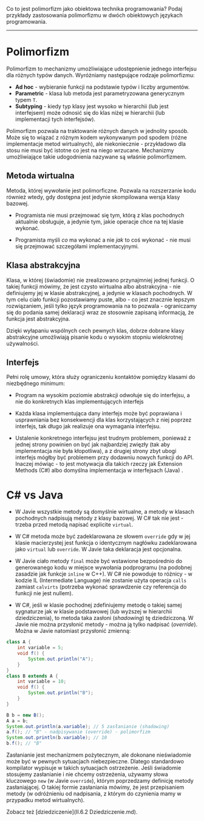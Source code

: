 Co to jest polimorfizm jako obiektowa technika programowania? Podaj przykłady zastosowania polimorfizmu w dwóch obiektowych językach programowania.

---

# Polimorfizm
Polimorfizm to mechanizmy umożliwiające udostępnienie jednego interfejsu dla różnych typów danych. Wyróżniamy następujące rodzaje polimorfizmu:

 * **Ad hoc** - wybieranie funkcji na podstawie typów i liczby argumentów.
 * **Parametric** - klasa lub metoda jest parametryzowana generycznym typem `T`.
 * **Subtyping** - kiedy typ klasy jest wysoko w hierarchii (lub jest interfejsem) może odnosić się do klas niżej w hierarchii (lub implementacji tych interfejsów).

Polimorfizm pozwala na traktowanie różnych danych w jednolity sposób. Może się to wiązać z różnym kodem wykonywanym pod spodem (różne implementacje metod wirtualnych), ale niekoniecznie - przykładowo dla stosu nie musi być istotne co jest na niego wrzucane. Mechanizmy umożliwiające takie udogodnienia nazywane są właśnie polimorfizmem.


## Metoda wirtualna
Metoda, której wywołanie jest polimorficzne. Pozwala na rozszerzanie kodu również wtedy, gdy dostępna jest jedynie skompilowana wersja klasy bazowej.

  * Programista nie musi przejmować się tym, którą z klas pochodnych aktualnie obsługuje, a jedynie tym, jakie operacje chce na tej klasie wykonać.

  * Programista myśli *co* ma wykonać a nie *jak* to coś wykonać - nie musi się przejmować szczegółami implementacyjnymi.

## Klasa abstrakcyjna
Klasa, w której (świadomie) nie zrealizowano przynajmniej jednej funkcji. O takiej funkcji mówimy, że jest czysto wirtualna albo abstrakcyjna - nie definiujemy jej w klasie abstrakcyjnej, a jedynie w klasach pochodnych. W tym celu ciało funkcji pozostawiamy puste, albo - co jest znacznie lepszym rozwiązaniem, jeśli tylko język programowania na to pozwala - ograniczamy się do podania samej deklaracji wraz ze stosownie zapisaną informacją, że funkcja jest abstrakcyjna.

Dzięki wyłapaniu wspólnych cech pewnych klas, dobrze dobrane klasy abstrakcyjne umożliwiają pisanie kodu o wysokim stopniu wielokrotnej używalności.

## Interfejs
Pełni rolę umowy, która służy ograniczeniu kontaktów pomiędzy klasami do niezbędnego minimum:

  * Program na wysokim poziomie abstrakcji odwołuje się do interfejsu, a nie do konkretnych klas implementujących interfejs

  * Każda klasa implementująca dany interfejs może być poprawiana i usprawniania bez konsekwencji dla klas korzystających z niej poprzez interfejs, tak długo jak realizuje ona wymagania interfejsu.
  
  * Ustalenie konkretnego interfejsu jest trudnym problemem, ponieważ z jednej strony powinien on być jak najbardziej zwięzły (tak aby implementacja nie była kłopotliwa), a z drugiej strony zbyt ubogi interfejs mógłby być problemem przy dodawniu nowych funkcji do API. Inaczej mówiąc - to jest motywacja dla takich rzeczy jak Extension Methods (C#) albo domyślna implementacja w interfejsach (Java) .


# C# vs Java
  * W Javie wszystkie metody są domyślnie wirtualne, a metody w klasach pochodnych nadpisują metody z klasy bazowej. W C# tak nie jest - trzeba przed metodą napisać explicite `virtual`.

  * W C# metoda może być zadeklarowana ze słowem `override` gdy w jej klasie macierzystej jest funkcja o identycznym nagłówku zadeklarowana jako `virtual` lub `override`. W Javie taka deklaracja jest opcjonalna.

  * W Javie ciało metody `final` może być wstawione bezpośrednio do generowanego kodu w miejsce wywołania podprogramu (na podobnej zasadzie jak funkcje `inline` w C++). W C# nie powoduje to różnicy - w kodzie IL (Intermediate Language) nie zostanie użyta operacja `calls` zamiast `calvirts` (potrzeba wykonać sprawdzenie czy referencja do funkcji nie jest nullem).

  * W C#, jeśli w klasie pochodnej zdefiniujemy metodę o takiej samej sygnaturze jak w klasie podstawowej (lub wyższej w hierarchii dziedziczenia), to metoda taka zasłoni (*shadowing*) tę dziedziczoną. W Javie nie można przysłonić metody - można ją tylko nadpisać (*override*). Można w Javie natomiast przysłonić zmienną:

```java
class A {
    int variable = 5;
    void f() {
        System.out.println("A");
    }
}
class B extends A {
    int variable = 10;
    void f() {
        System.out.println("B");
    }
}

B b = new B();
A a = b;
System.out.println(a.variable); // 5 zasłanianie (shadowing)
a.f(); // "B" - nadpisywanie (override) - polimorfizm
System.out.println(b.variable); // 10
b.f(); // "B" 
```

  Zasłanianie jest mechanizmem pożytecznym, ale dokonane nieświadomie może być w pewnych sytuacjach niebezpieczne. Dlatego standardowo kompilator wypisuje w takich sytuacjach ostrzeżenie. Jeśli świadomie stosujemy zasłanianie i nie chcemy ostrzeżenia, używamy słowa kluczowego `new` (w Javie `override`), którym poprzedzamy definicję metody zasłaniającej. O takiej formie zasłaniania mówimy, że jest przepisaniem metody (w odróżnieniu od nadpisania, z którym do czynienia mamy w przypadku metod wirtualnych).

Zobacz też [dziedziczenie](II.6.2 Dziedziczenie.md).
